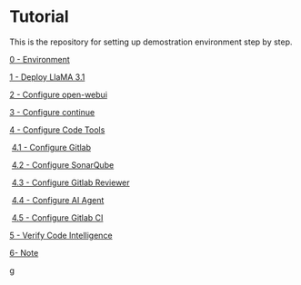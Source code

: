# Tutorial

This is the repository for setting up demostration environment step by step.

[0 - Environment](0-environment.md)

[1 - Deploy LlaMA 3.1](1-deploy-llama-3.md)

[2 - Configure open-webui](2-configure-open-webui.md)

[3 - Configure continue](3-configure-continue.md)

[4 - Configure Code Tools](4-0-configure-code-tools.md)

​	[4.1 - Configure Gitlab](4-1-configure-gitlab.md)

​	[4.2 - Configure SonarQube](4-2-configure-sonarqube.md)

​	[4.3 - Configure Gitlab Reviewer](4-3-configure-gitlab-reviewer.md)

​	[4.4 - Configure AI Agent](4-4-configure-ai-agent.md)

​	[4.5 - Configure Gitlab CI](4-5-configure-gitlab-ci.md)

[5 - Verify Code Intelligence](5-verify-code-intelligence.md)

[6- Note](6-note.md)

g

